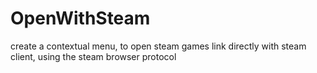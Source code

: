 # OpenWithSteam
create a contextual menu, to open steam games link directly with steam client, using the steam browser protocol
